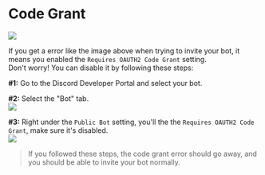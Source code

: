 # Code Grant
![](https://user-images.githubusercontent.com/69215413/135365673-11bf49a9-2058-4f76-96b2-bba70ab123d6.png)

If you get a error like the image above when trying to invite your bot, it means you enabled the `Requires OAUTH2 Code Grant` setting.\
Don't worry! You can disable it by following these steps:

**#1:** Go to the Discord Developer Portal and select your bot.

**#2:** Select the "Bot" tab.\
![](https://user-images.githubusercontent.com/69215413/135365274-3722963f-0c3d-4d35-a7ba-8cbff291ce08.png)

**#3:** Right under the `Public Bot` setting, you'll the the `Requires OAUTH2 Code Grant`, make sure it's disabled.\
![](https://user-images.githubusercontent.com/69215413/135365466-c92c744a-bcbf-4052-afb9-48259bd0b0c8.png)

> If you followed these steps, the code grant error should go away, and you should be able to invite your bot normally.
